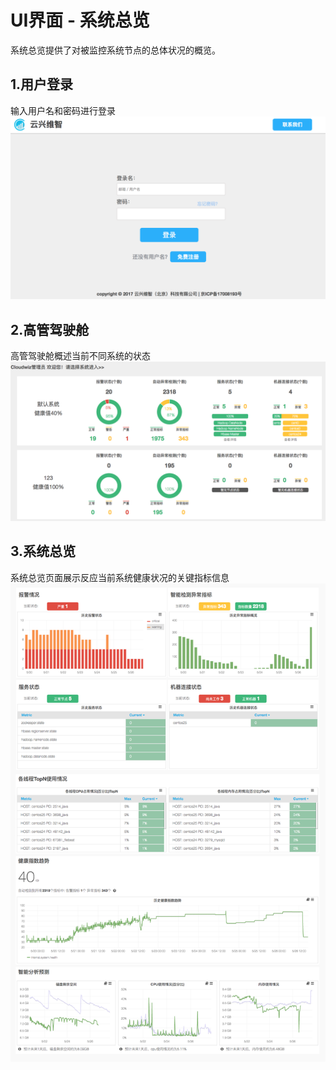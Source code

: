 # **UI界面 - 系统总览**

系统总览提供了对被监控系统节点的总体状况的概览。

## 1.用户登录

输入用户名和密码进行登录![](/part4/images/p4_1.png)

## 2.**高管驾驶舱**

高管驾驶舱概述当前不同系统的状态![](/part4/images/p4_2.png)

## 3.**系统总览**
系统总览页面展示反应当前系统健康状况的关键指标信息![](/part4/images/p4_33.png)
